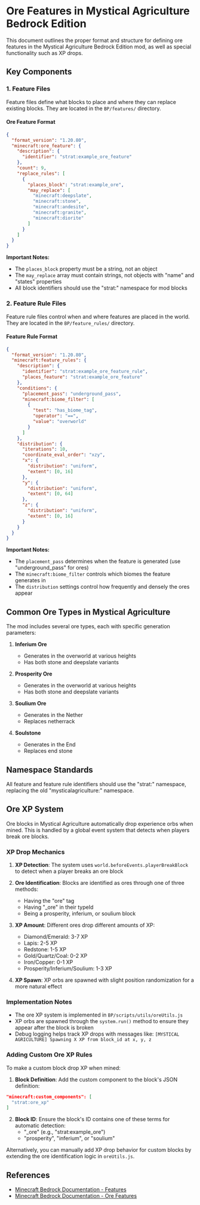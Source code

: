 # Ore Features in Mystical Agriculture Bedrock Edition

This document outlines the proper format and structure for defining ore features in the Mystical Agriculture Bedrock Edition mod, as well as special functionality such as XP drops.

## Key Components

### 1. Feature Files

Feature files define what blocks to place and where they can replace existing blocks. They are located in the `BP/features/` directory.

#### Ore Feature Format

```json
{
  "format_version": "1.20.80",
  "minecraft:ore_feature": {
    "description": {
      "identifier": "strat:example_ore_feature"
    },
    "count": 9,
    "replace_rules": [
      {
        "places_block": "strat:example_ore",
        "may_replace": [
          "minecraft:deepslate",
          "minecraft:stone",
          "minecraft:andesite",
          "minecraft:granite",
          "minecraft:diorite"
        ]
      }
    ]
  }
}
```

**Important Notes:**
- The `places_block` property must be a string, not an object
- The `may_replace` array must contain strings, not objects with "name" and "states" properties
- All block identifiers should use the "strat:" namespace for mod blocks

### 2. Feature Rule Files

Feature rule files control when and where features are placed in the world. They are located in the `BP/feature_rules/` directory.

#### Feature Rule Format

```json
{
  "format_version": "1.20.80",
  "minecraft:feature_rules": {
    "description": {
      "identifier": "strat:example_ore_feature_rule",
      "places_feature": "strat:example_ore_feature"
    },
    "conditions": {
      "placement_pass": "underground_pass",
      "minecraft:biome_filter": [
        {
          "test": "has_biome_tag",
          "operator": "==",
          "value": "overworld"
        }
      ]
    },
    "distribution": {
      "iterations": 10,
      "coordinate_eval_order": "xzy",
      "x": {
        "distribution": "uniform",
        "extent": [0, 16]
      },
      "y": {
        "distribution": "uniform",
        "extent": [0, 64]
      },
      "z": {
        "distribution": "uniform",
        "extent": [0, 16]
      }
    }
  }
}
```

**Important Notes:**
- The `placement_pass` determines when the feature is generated (use "underground_pass" for ores)
- The `minecraft:biome_filter` controls which biomes the feature generates in
- The `distribution` settings control how frequently and densely the ores appear

## Common Ore Types in Mystical Agriculture

The mod includes several ore types, each with specific generation parameters:

1. **Inferium Ore**
   - Generates in the overworld at various heights
   - Has both stone and deepslate variants

2. **Prosperity Ore**
   - Generates in the overworld at various heights
   - Has both stone and deepslate variants

3. **Soulium Ore**
   - Generates in the Nether
   - Replaces netherrack

4. **Soulstone**
   - Generates in the End
   - Replaces end stone

## Namespace Standards

All feature and feature rule identifiers should use the "strat:" namespace, replacing the old "mysticalagriculture:" namespace.

## Ore XP System

Ore blocks in Mystical Agriculture automatically drop experience orbs when mined. This is handled by a global event system that detects when players break ore blocks.

### XP Drop Mechanics

1. **XP Detection**: The system uses `world.beforeEvents.playerBreakBlock` to detect when a player breaks an ore block

2. **Ore Identification**: Blocks are identified as ores through one of three methods:
   - Having the "ore" tag
   - Having "_ore" in their typeId
   - Being a prosperity, inferium, or soulium block

3. **XP Amount**: Different ores drop different amounts of XP:
   - Diamond/Emerald: 3-7 XP
   - Lapis: 2-5 XP
   - Redstone: 1-5 XP
   - Gold/Quartz/Coal: 0-2 XP
   - Iron/Copper: 0-1 XP
   - Prosperity/Inferium/Soulium: 1-3 XP

4. **XP Spawn**: XP orbs are spawned with slight position randomization for a more natural effect

### Implementation Notes

- The ore XP system is implemented in `BP/scripts/utils/oreUtils.js`
- XP orbs are spawned through the `system.run()` method to ensure they appear after the block is broken
- Debug logging helps track XP drops with messages like: `[MYSTICAL AGRICULTURE] Spawning X XP from block_id at x, y, z`

### Adding Custom Ore XP Rules

To make a custom block drop XP when mined:

1. **Block Definition**: Add the custom component to the block's JSON definition:

```json
"minecraft:custom_components": [
  "strat:ore_xp"
]
```

2. **Block ID**: Ensure the block's ID contains one of these terms for automatic detection:
   - "_ore" (e.g., "strat:example_ore")
   - "prosperity", "inferium", or "soulium"

Alternatively, you can manually add XP drop behavior for custom blocks by extending the ore identification logic in `oreUtils.js`.

## References

- [Minecraft Bedrock Documentation - Features](https://learn.microsoft.com/en-us/minecraft/creator/documents/featuredocumentation)
- [Minecraft Bedrock Documentation - Ore Features](https://learn.microsoft.com/en-us/minecraft/creator/reference/content/featuresreference/examples/minecraftfeatures/minecraft_ore_feature)
